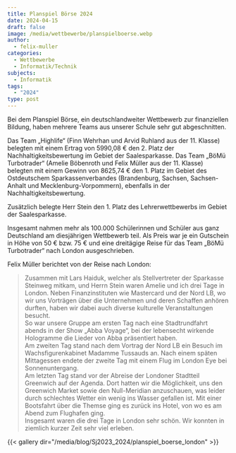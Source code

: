 ```yaml
---
title: Planspiel Börse 2024
date: 2024-04-15
draft: false
image: /media/wettbewerbe/planspielboerse.webp
author:
  - felix-muller
categories:
  - Wettbewerbe
  - Informatik/Technik
subjects:
  - Informatik
tags:
  - "2024"
type: post
---
```

Bei dem Planspiel Börse, ein deutschlandweiter Wettbewerb zur finanziellen Bildung, haben mehrere Teams aus unserer Schule sehr gut abgeschnitten.

Das Team „Highlife“ (Finn Wehrhan und Arvid Ruhland aus der 11. Klasse) belegten mit einem Ertrag von 5990,08 € den 2. Platz der Nachhaltigkeitsbewertung im Gebiet der Saalesparkasse. Das Team „BöMü Turbotrader“ (Amelie Böbenroth und Felix Müller aus der 11. Klasse) belegten mit einem Gewinn von 8625,74 € den 1. Platz im Gebiet des Ostdeutschem Sparkassenverbandes (Brandenburg, Sachsen, Sachsen-Anhalt und Mecklenburg-Vorpommern), ebenfalls in der Nachhaltigkeitsbewertung. 

Zusätzlich belegte Herr Stein den 1. Platz des Lehrerwettbewerbs im Gebiet der Saalesparkasse.

Insgesamt nahmen mehr als 100.000 Schülerinnen und Schüler aus ganz Deutschland am diesjährigen Wettbewerb teil. Als Preis war je ein Gutschein in Höhe von 50 € bzw. 75 € und eine dreitägige Reise für das Team „BöMü Turbotrader“ nach London ausgeschrieben. 

Felix Müller berichtet von der Reise nach London: 

> Zusammen mit Lars Haiduk, welcher als Stellvertreter der Sparkasse Steinweg mitkam, und Herrn Stein waren Amelie und ich drei Tage in London. Neben Finanzinstituten wie Mastercard und der Nord LB, wo wir uns Vorträgen über die Unternehmen und deren Schaffen anhören durften, haben wir dabei auch diverse kulturelle Veranstaltungen besucht.   
> So war unsere Gruppe am ersten Tag nach eine Stadtrundfahrt abends in der Show „Abba Voyage“, bei der lebensecht wirkende Hologramme die Lieder von Abba präsentiert haben.   
> Am zweiten Tag stand nach dem Vortrag der Nord LB ein Besuch im Wachsfigurenkabinet Madamme Tussauds an. Nach einem späten Mittagessen endete der zweite Tag mit einem Flug im London Eye bei Sonnenuntergang.   
> Am letzten Tag stand vor der Abreise der Londoner Stadtteil Greenwich auf der Agenda. Dort hatten wir die Möglichkeit, uns den Greenwich Market sowie den Null-Meridian anzuschauen, was leider durch schlechtes Wetter ein wenig ins Wasser gefallen ist. Mit einer Bootsfahrt über die Themse ging es zurück ins Hotel, von wo es am Abend zum Flughafen ging.   
> Insgesamt waren die drei Tage in London sehr schön. Wir konnten in ziemlich kurzer Zeit sehr viel erleben.



{{< gallery dir="/media/blog/Sj2023_2024/planspiel_boerse_london" >}}



